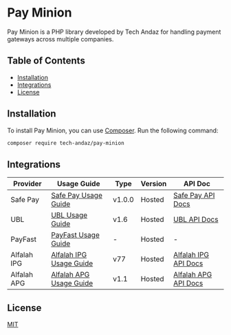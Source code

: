# Pay Minion

Pay Minion is a PHP library developed by Tech Andaz for handling payment gateways across multiple companies.

## Table of Contents

- [Installation](#installation)
- [Integrations](#integrations)
- [License](#license)

## Installation

To install Pay Minion, you can use [Composer](https://getcomposer.org/). Run the following command:

```bash
composer require tech-andaz/pay-minion
```

## Integrations

| Provider | Usage Guide | Type | Version | API Doc |
| -------- | ------- | ------- | ------- | ------- |
|Safe Pay|[Safe Pay Usage Guide](src/SafePay/Usage%20Guide%20SafePay.md)| v1.0.0 | Hosted |[Safe Pay API Docs](https://github.com/getsafepay/safepay-php)|
|UBL|[UBL Usage Guide](src/UBL/Usage%20Guide%20UBL.md)| v1.6 | Hosted| [UBL API Docs](src/UBL/Api%20Docs%20UBL.pdf)|
|PayFast|[PayFast Usage Guide](src/PayFast/Usage%20Guide%20PayFast.md)| - | Hosted| -|
|Alfalah IPG|[Alfalah IPG Usage Guide](src/AlfalahIPG/Usage%20Guide%20AlfalahIPG.md)|  v77 | Hosted|[Alfalah IPG API Docs](https://test-bankalfalah.gateway.mastercard.com/api/documentation/integrationGuidelines/index.html)|
|Alfalah APG|[Alfalah APG Usage Guide](src/AlfalahAPG/Usage%20Guide%20AlfalahAPG.md)| v1.1 | Hosted| [Alfalah APG API Docs](src/AlfalahAPG/Api%20Docs%20Alfalah%20APG.pdf)|

## License

[MIT](https://choosealicense.com/licenses/mit/)

